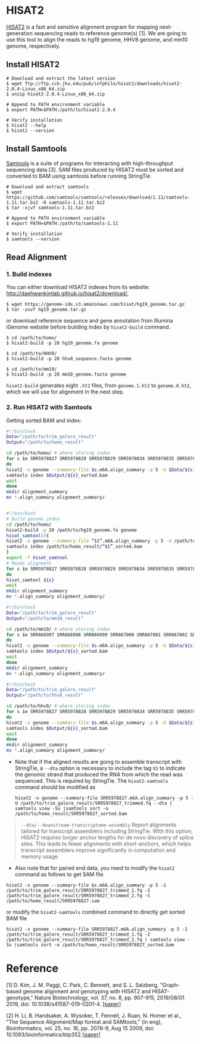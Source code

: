 # HISAT2

[HISAT2](http://daehwankimlab.github.io/hisat2/manual/) is a fast and sensitive alignment program for mapping next-generation sequencing reads to reference genome(s) [1]. We are going to use this tool to align the reads to hg19 genome, HHV8 genome, and mm10 genome, respectively.

## Install HISAT2

```shell
# Download and extract the latest version
$ wget ftp://ftp.ccb.jhu.edu/pub/infphilo/hisat2/downloads/hisat2-2.0.4-Linux_x86_64.zip
$ unzip hisat2-2.0.4-Linux_x86_64.zip

# Append to PATH environment variable
$ export PATH=$PATH:/path/to/hisat2-2.0.4

# Verify installation
$ hisat2 --help
$ hisat2 --version
```

## Install Samtools

[Samtools](http://www.htslib.org/) is a suite of programs for interacting with high-throughput sequencing data [3]. SAM files produced by HISAT2 must be sorted and converted to BAM using samtools before running StringTie.

```shell
# Download and extract samtools
$ wget https://github.com/samtools/samtools/releases/download/1.11/samtools-1.11.tar.bz2 -O samtools-1.11.tar.bz2
$ tar -xjvf samtools-1.11.tar.bz2

# Append to PATH environment variable
$ export PATH=$PATH:/path/to/samtools-1.11

# Verify installation
$ samtools --version
```

## Read Alignment

### 1. Build indexes

You can either download HISAT2 indexes from its website: http://daehwankimlab.github.io/hisat2/download/, 

```shell
$ wget https://genome-idx.s3.amazonaws.com/hisat/hg19_genome.tar.gz
$ tar -zxvf hg19_genome.tar.gz
```

or download reference sequence and gene annotation from Illumina iGenome website before building index by `hisat2-build` command.

```shell
$ cd /path/to/homo/
$ hisat2-build -p 20 hg19_genome.fa genome

$ cd /path/to/HHV8/
$ hisat2-build -p 20 hhv8_sequence.fasta genome

$ cd /path/to/mm10/
$ hisat2-build -p 20 mm10_genome.fasta genome
```

 `hisat2-build` generates eight `.ht2` files, from `genome.1.ht2` to `genome.8.ht2`, which we will use for alignment in the next step.

### 2. Run HISAT2 with Samtools

Getting sorted BAM and index:

```bash
#!/bin/bash
Data="/path/to/trim_galore_result"
Output="/path/to/homo_result"

cd /path/to/homo/ # where storing index
for s in SRR5978827 SRR5978828 SRR5978829 SRR5978834 SRR5978835 SRR5978836 SRR5978869 SRR5978870 SRR5978871 SRR5179446 SRR5179447 SRR5179448
do 
hisat2 -x genome --summary-file $s.m6A.align_summary -p 5 -U $Data/${s}_trimmed.fq | samtools view -Su |samtools sort -o $Output/${s}_sorted.bam
samtools index $Output/${s}_sorted.bam
wait
done
mkdir alignment_summary
mv *.align_summary alignment_summary/


#!/bin/bash
# Build genome index
cd /path/to/homo/ 
hisat2-build -p 20 /path/to/hg19_genome.fa genome
hisat_samtool(){
hisat2 -x genome --summary-file “$1”.m6A.align_summary -p 5 -U /path/to/trim_galore_result/“$1”_trimmed.fq | samtools view -Su |samtools sort -o /path/to/homo_result/“$1”_sorted.bam
samtools index /path/to/homo_result/“$1”_sorted.bam
}
export -f hisat_samtool
# Reads alignment
for s in SRR5978827 SRR5978828 SRR5978829 SRR5978834 SRR5978835 SRR5978836 SRR5978869 SRR5978870 SRR5978871 SRR5179446 SRR5179447 SRR5179448
do 
hisat_samtool ${s}
wait
mkdir alignment_summary
mv *.align_summary alignment_summary/

```

```bash
#!/bin/bash
Data="/path/to/trim_galore_result"
Output="/path/to/mm10_result"

cd /path/to/mm10/ # where storing index
for s in SRR866997 SRR866998 SRR866999 SRR867000 SRR867001 SRR867002 SRR866991 SRR866992 SRR866993 SRR866994 SRR866995 SRR866996
do 
hisat2 -x genome --summary-file $s.m6A.align_summary -p 5 -U $Data/${s}_trimmed.fq | samtools view -Su |samtools sort -o $Output/${s}_sorted.bam
samtools index $Output/${s}_sorted.bam
wait
done
mkdir alignment_summary
mv *.align_summary alignment_summary/
```

```bash
#!/bin/bash
Data="/path/to/trim_galore_result"
Output="/path/to/hhv8_result"

cd /path/to/hhv8/ # where storing index
for s in SRR5978827 SRR5978828 SRR5978829 SRR5978834 SRR5978835 SRR5978836 SRR5978869 SRR5978870 SRR5978871 SRR5179446 SRR5179447 SRR5179448
do 
hisat2 -x genome --summary-file $s.m6A.align_summary -p 5 -U $Data/${s}_trimmed.fq | samtools view -Su |samtools sort -o $Output/${s}_sorted.bam
samtools index $Output/${s}_sorted.bam
wait
done
mkdir alignment_summary
mv *.align_summary alignment_summary/
```



* Note that if the aligned results are going to assemble transcript with StringTie, a `--dta` option is necessary to include the tag `XS` to indicate the genomic strand that produced the RNA from which the read was sequenced. This is required by StringTie. The `hisat2-samtools` command should be modified as

  ```shell
  hisat2 -x genome --summary-file SRR5978827.m6A.align_summary -p 5 -U /path/to/trim_galore_result/SRR5978827_trimmed.fq --dta | samtools view -Su |samtools sort -o /path/to/homo_result/SRR5978827_sorted.bam
  ```

> `--dta/--downstream-transcriptome-assembly`
> Report alignments tailored for transcript assemblers including StringTie. With this option, HISAT2 requires longer anchor lengths for de novo discovery of splice sites. This leads to fewer alignments with short-anchors, which helps transcript assemblers improve significantly in computation and memory usage.



* Also note that for paired end data, you need to modify the `hisat2` command as follows to get SAM file

```shell
hisat2 -x genome --summary-file $s.m6A.align_summary -p 5 -1 /path/to/trim_galore_result/SRR5978827_trimmed_1.fq -2 /path/to/trim_galore_result/SRR5978827_trimmed_2.fq -S /path/to/homo_result/SRR5978827.sam
```

or modify the `hisat2-samtools` combined command to directly get sorted BAM file

```shell
hisat2 -x genome --summary-file SRR5978827.m6A.align_summary -p 5 -1 /path/to/trim_galore_result/SRR5978827_trimmed_1.fq -2 /path/to/trim_galore_result/SRR5978827_trimmed_2.fq | samtools view -Su |samtools sort -o /path/to/homo_result/SRR5978827_sorted.bam
```


# Reference

[1] D. Kim, J. M. Paggi, C. Park, C. Bennett, and S. L. Salzberg, "Graph-based genome alignment and genotyping with HISAT2 and HISAT-genotype," Nature Biotechnology, vol. 37, no. 8, pp. 907-915, 2019/08/01 2019, doi: 10.1038/s41587-019-0201-4. [[paper](https://pubmed.ncbi.nlm.nih.gov/31375807/)]

[2] H. Li, B. Handsaker, A. Wysoker, T. Fennell, J. Ruan, N. Homer et al., "The Sequence Alignment/Map format and SAMtools," (in eng), Bioinformatics, vol. 25, no. 16, pp. 2078-9, Aug 15 2009, doi: 10.1093/bioinformatics/btp352.[[paper](https://pubmed.ncbi.nlm.nih.gov/19505943/)]